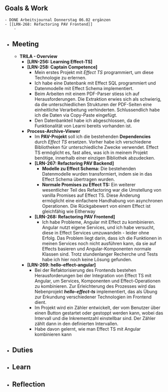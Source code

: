 ## Goals & Work
	- DONE Arbeitsjournal Donnerstag 06.02 ergänzen
	- [[LRN-268: Refactoring PAV Frontend]]
		-
- ## Meeting
	- **TRILA - Overview**
		- **[LRN-256: Learning Effect-TS]**
		- **[LRN-258: Captain Competence]**
			- Mein erstes Projekt mit *Effect TS*  programmiert, um diese Technologie zu erlernen.
			- Ich habe eine Datenbank mit Effect SQL programmiert und Datenmodelle mit Effect Schema implementiert.
			- Beim Arbeiten mit einem PDF-Parser stiess ich auf Herausforderungen. Die Extraktion erwies sich als schwierig, da die unterschiedlichen Strukturen der PDF-Seiten eine einheitliche Verarbeitung verhinderten. Schlussendlich habe ich die Daten via Copy-Paste eingefügt.
			- Den Datenbankteil habe ich abgeschlossen, da die Funktionalität von Learni bereits vorhanden ist.
		- **Process-Archive-Viewer**
			- Im **PAV-Projekt** soll ich die bestehenden **Dependencies** durch *Effect TS* ersetzen. Vorher habe ich verschiedene Bibliotheken für unterschiedliche Zwecke verwendet. Effect TS ermöglicht es, fast alles, was ich in meinem Projekt benötige, innerhalb einer einzigen Bibliothek abzudecken.
			- **[LRN-267: Refactoring PAV Backend]**
				- **Modelle zu Effect Schema:** Die bestehenden Datenmodelle wurden transformiert, indem sie in das Effect Schema übertragen wurden.
				- **Normale Promises zu Effect TS:** Ein weiterer wesentlicher Teil des Refactoring war die Umstellung von vanilla Promises auf Effect TS. Diese Änderung ermöglicht eine einfachere Handhabung von asynchronen Operationen. Die Rückgabewert von einem Effect ist gleichfähig wie Eitherway
			- **[LRN-268: Refactoring PAV Frontend]**
				- Ich habe Probleme, Angular mit Effect zu kombinieren. Angular nutzt eigene Services, und ich habe versucht, diese in Effect Services umzuwandeln - leider ohne Erfolg. Das Problem liegt darin, dass ich die Funktionen in meinen Services noch nicht ausführen kann, da sie auf Effects basieren und Angular-Komponenten normale Klassen sind. Trotz stundenlanger Recherche und Tests habe ich hier noch keine Lösung gefunden.
		- **[LRN-269: hello-effect-angular]**
			- Bei der Refaktorisierung des Frontends bestehen Herausforderungen bei der Integration von Effect TS mit Angular, um Services, Komponenten und Effect-Operationen zu kombinieren. Zur Erleichterung des Prozesses wird das Nebenprojekt ***hello-effect-ts*** implementiert, das als Übung zur Erkundung verschiedener Technologien im Frontend dient.
			- Im Projekt wird ein Zähler entwickelt, der vom Benutzer über einen Button gestartet oder gestoppt werden kann, wobei das Intervall und die Inkrementzahl einstellbar sind. Der Zähler zählt dann in den definierten Intervallen.
			- Habe davon gelernt, wie man Effect TS mit Angular kombinieren kann
- ## Duties
- ## Learn
- ## Reflection